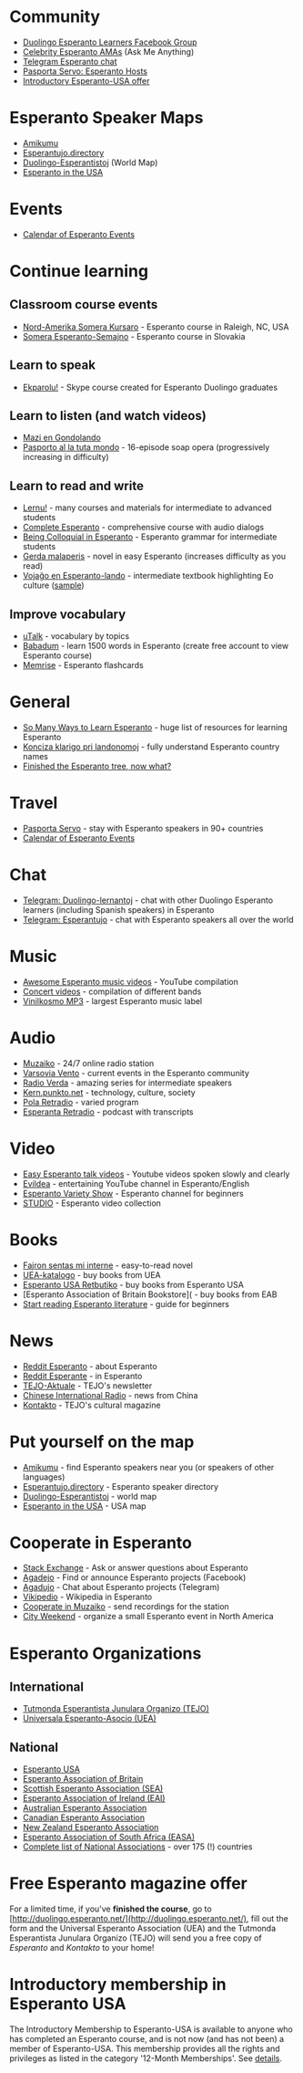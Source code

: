 # Community

* [Duolingo Esperanto Learners Facebook Group](https://www.facebook.com/groups/duolingo.esperanto.learners/)
* [Celebrity Esperanto AMAs](https://duolinguists.wordpress.com/celebrity-esperanto-amas) (Ask Me Anything)
* [Telegram Esperanto chat](https://www.telegramo.org/)
* [Pasporta Servo: Esperanto Hosts](https://pasportaservo.org/)
* [Introductory Esperanto-USA offer](https://bit.ly/2ce8Ok8)

# Esperanto Speaker Maps

* [Amikumu](https://www.amikumu.com/)
* [Esperantujo.directory](https://esperantujo.directory/)
* [Duolingo-Esperantistoj](https://www.google.com/maps/d/u/0/edit?mid=zHwhupZfxV_M.kEbZgnHaKo-o) (World Map)
* [Esperanto in the USA](https://bit.ly/EoUSA)

# Events

* [Calendar of Esperanto Events](https://www.eventoj.hu/kalendaro.htm)

# Continue learning

## Classroom course events

* [Nord-Amerika Somera Kursaro](http://nask.esperanto-usa.org/) - Esperanto course in Raleigh, NC, USA 
* [Somera Esperanto-Semajno](https://ses.ikso.net/) - Esperanto course in Slovakia 

## Learn to speak

* [Ekparolu!](http://edukado.net/ekparolu/prezento) - Skype course created for Esperanto Duolingo graduates

## Learn to listen (and watch videos)

* [Mazi en Gondolando](https://www.youtube.com/watch?v=wCJt_Advj-A&t=0s)
* [Pasporto al la tuta mondo](https://www.youtube.com/watch?v=OquSnGAKYGc=PL3VD8MnxHymAi4Xft9l52MtPdCe_RGmXY) - 16-episode soap opera (progressively increasing in difficulty)

## Learn to read and write

* [Lernu!](http://www.lernu.net/) - many courses and materials for intermediate to advanced students
* [Complete Esperanto](https://www.amazon.com/Complete-Esperanto-Learn-write-understand/dp/1473669189/) - comprehensive course with audio dialogs
* [Being Colloquial in Esperanto](http://pages.ucsd.edu/~dkjordan/eo/colloq/colloq.html) - Esperanto grammar for intermediate students
* [Gerda malaperis](http://esperantofre.com/gerdakd/gerda.pdf) - novel in easy Esperanto (increases difficulty as you read)
* [Vojaĝo en Esperanto-lando](https://eo.wikipedia.org/wiki/Voja%C4%9Do_en_Esperanto-lando) - intermediate textbook highlighting Eo culture ([sample](http://www.esperanto-mv.pp.ru/Vojagxo/kolker_1.pdf))

## Improve vocabulary

* [uTalk](https://utalk.com/en/store/esperanto) - vocabulary by topics
* [Babadum](https://babadum.com/) - learn 1500 words in Esperanto (create free account to view Esperanto course)
* [Memrise](https://www.memrise.com/courses/english/esperanto/) - Esperanto flashcards

# General

* [So Many Ways to Learn Esperanto](https://learnlangs.com/so-many-ways-to-learn-esperanto/) - huge list of resources for learning Esperanto
* [Konciza klarigo pri landonomoj](http://bonalingvo.org/docs/klarigoprilandonomoj.pdf) - fully understand Esperanto country names
* [Finished the Esperanto tree, now what?](https://duolinguists.wordpress.com/2022/03/01/finished-the-esperanto-tree-now-what/)
 
# Travel

* [Pasporta Servo](http://pasportaservo.org/) - stay with Esperanto speakers in 90+ countries
* [Calendar of Esperanto Events](https://eventaservo.org/)

# Chat

* [Telegram: Duolingo-lernantoj](https://duolingo.telegramo.org/) - chat with other Duolingo Esperanto learners (including Spanish speakers) in Esperanto
* [Telegram: Esperantujo](http://www.telegramo.org/) - chat with Esperanto speakers all over the world

# Music

* [Awesome Esperanto music videos](https://www.youtube.com/playlist?list=PLLg4HNcQo8zx3IMEXcrnRCkEhyXWDDf37) - YouTube compilation
* [Concert videos](http://bit.ly/koncertoj) - compilation of different bands
* [Vinilkosmo MP3](http://vinilkosmo-mp3.com/) - largest Esperanto music label

# Audio

* [Muzaiko](http://muzaiko.info/) - 24/7 online radio station
* [Varsovia Vento](http://www.podkasto.net/) - current events in the Esperanto community
* [Radio Verda](http://radioverda.com/) - amazing series for intermediate speakers
* [Kern.punkto.net](http://kern.punkto.info/) - technology, culture, society
* [Pola Retradio](http://pola-retradio.org/) - varied program
* [Esperanta Retradio](http://esperantaretradio.blogspot.de/) - podcast with transcripts

# Video

* [Easy Esperanto talk videos](https://www.youtube.com/playlist?list=PLFl0DRnKDTf_SLReiabL311J-hIunZZ8b) - Youtube videos spoken slowly and clearly
* [Evildea](https://www.youtube.com/user/Evildela) - entertaining YouTube channel in Esperanto/English
* [Esperanto Variety Show](https://www.youtube.com/channel/UCXnT_KZNsQw-MX8Q8gJQDgw) - Esperanto channel for beginners
* [STUDIO](http://novajhoj.weebly.com/) - Esperanto video collection

# Books

* [Fajron sentas mi interne](http://www.u-matthias.de/verko/fajron.htm) - easy-to-read novel
* [UEA-katalogo](http://katalogo.uea.org/) - buy books from UEA
* [Esperanto USA Retbutiko](http://www.esperanto-usa.org/retbutiko/) - buy books from Esperanto USA
* [Esperanto Association of Britain Bookstore]( - buy books from EAB
* [Start reading Esperanto literature](http://blogs.transparent.com/esperanto/start-reading-esperanto-literature/) - guide for beginners

# News

* [Reddit Esperanto](https://www.reddit.com/r/esperanto) - about Esperanto
* [Reddit Esperante](https://www.reddit.com/r/esperante) - in Esperanto
* [TEJO-Aktuale](https://www.tejo.org/tejo-aktuale/) - TEJO's newsletter
* [Chinese International Radio](http://esperanto.cri.cn/) - news from China
* [Kontakto](http://tejo.org/duolingo/?lang=en) - TEJO's cultural magazine

# Put yourself on the map

* [Amikumu](https://www.amikumu.com/) - find Esperanto speakers near you (or speakers of other languages)
* [Esperantujo.directory](http://esperantujo.directory/) - Esperanto speaker directory
* [Duolingo-Esperantistoj](https://www.google.com/maps/d/u/0/edit?mid=zHwhupZfxV_M.kEbZgnHaKo-o) - world map
* [Esperanto in the USA](https://www.duolingo.com/comment/9089428) - USA map

# Cooperate in Esperanto

* [Stack Exchange](https://esperanto.stackexchange.com/) - Ask or answer questions about Esperanto
* [Agadejo](https://www.facebook.com/groups/agadejo/) - Find or announce Esperanto projects (Facebook)
* [Agadujo](https://agadujo.telegramo.org/) - Chat about Esperanto projects (Telegram)
* [Vikipedio](http://eo.wikipedia.org/) - Wikipedia in Esperanto
* [Cooperate in Muzaiko](http://muzaiko.info/partoprenu) - send recordings for the station
* [City Weekend](http://urbsem.net/organizu/) - organize a small Esperanto event in North America

# Esperanto Organizations

## International

* [Tutmonda Esperantista Junulara Organizo (TEJO)](http://www.tejo.org/)
* [Universala Esperanto-Asocio (UEA)](http://www.uea.org/)

## National

* [Esperanto USA](http://www.esperanto-usa.org/)
* [Esperanto Association of Britain](http://www.esperanto-gb.org/)
* [Scottish Esperanto Association (SEA)](http://www.skotlando.org/)
* [Esperanto Association of Ireland (EAI)](http://esperanto.ie/)
* [Australian Esperanto Association](http://www.esperanto.org.au/)
* [Canadian Esperanto Association](http://www.esperanto.ca/)
* [New Zealand Esperanto Association](http://en.esperanto.org.nz/)
* [Esperanto Association of South Africa (EASA)](http://www.esperanto.org.za/english.html)
* [Complete list of National Associations](http://uea.org/landoj/tutmonde) - over 175 (!) countries

# Free Esperanto magazine offer

For a limited time, if you've **finished the course**, go to [http://duolingo.esperanto.net/](http://duolingo.esperanto.net/), fill out the form and the Universal Esperanto Association (UEA) and the Tutmonda Esperantista Junulara Organizo (TEJO) will send you a free copy of _Esperanto_ and _Kontakto_ to your home!

# Introductory membership in Esperanto USA

The Introductory Membership to Esperanto-USA is available to anyone who has completed an Esperanto course, and is not now (and has not been) a member of Esperanto-USA. This membership provides all the rights and privileges as listed in the category '12-Month Memberships'. See [details](http://bit.ly/2ce8Ok8).
